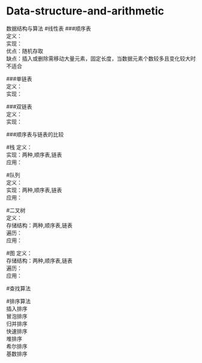 # Data-structure-and-arithmetic
数据结构与算法
#线性表
###顺序表    
定义：  
实现：  
优点：随机存取    
缺点：插入或删除需移动大量元素，固定长度，当数据元素个数较多且变化较大时不适合  

###单链表  
定义：   
实现：    


###双链表  
定义：   
实现：    

###顺序表与链表的比较

#栈
定义：   
实现：两种,顺序表,链表  
应用：  

#队列  
定义：   
实现：两种,顺序表,链表  
应用：  

#二叉树  
定义：  
存储结构：两种,顺序表,链表   
遍历：  
应用：

#图
定义：  
存储结构：两种,顺序表,链表  
遍历：  
应用： 

#查找算法


#排序算法  
插入排序   
冒泡排序  
归并排序  
快速排序  
堆排序  
希尔排序  
基数排序  






